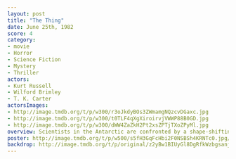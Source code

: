 ```yaml
---
layout: post
title: "The Thing"
date: June 25th, 1982
score: 4
category:
- movie
- Horror
- Science Fiction
- Mystery
- Thriller
actors:
- Kurt Russell
- Wilford Brimley
- T. K. Carter
actorsImages:
- http://image.tmdb.org/t/p/w300/r3oJkdyBOs3ZWmamgNQzcvDGaxc.jpg
- http://image.tmdb.org/t/p/w300/t0TLF4qXgXiroirvjVWWP88B0GD.jpg
- http://image.tmdb.org/t/p/w300/dWW4ZaZkH2Pt2xsZPTjTXoZPyMl.jpg
overview: Scientists in the Antarctic are confronted by a shape-shifting alien that assumes the appearance of the people that it kills.
poster: http://image.tmdb.org/t/p/w500/s5fH3GqFcHbi2F0NSBSh4KRNTc0.jpg/
backdrop: http://image.tmdb.org/t/p/original/z2yBw1BIUyGl8DgRfkWzbgsanjG.jpg
---
```

